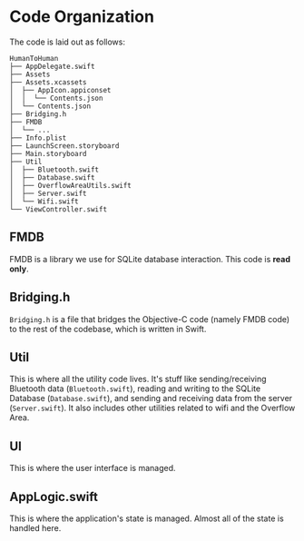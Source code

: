 # Code Organization
The code is laid out as follows:

```
HumanToHuman
├── AppDelegate.swift
├── Assets
├── Assets.xcassets
│  ├── AppIcon.appiconset
│  │  └── Contents.json
│  └── Contents.json
├── Bridging.h
├── FMDB
│  └── ...
├── Info.plist
├── LaunchScreen.storyboard
├── Main.storyboard
├── Util
│  ├── Bluetooth.swift
│  ├── Database.swift
│  ├── OverflowAreaUtils.swift
│  ├── Server.swift
│  └── Wifi.swift
└── ViewController.swift
```

## FMDB
FMDB is a library we use for SQLite database interaction. This code is **read only**.

## Bridging.h
`Bridging.h` is a file that bridges the Objective-C code (namely FMDB code) to the
rest of the codebase, which is written in Swift.

## Util
This is where all the utility code lives. It's stuff like sending/receiving Bluetooth
data (`Bluetooth.swift`), reading and writing to the SQLite Database (`Database.swift`),
and sending and receiving data from the server (`Server.swift`). It also includes
other utilities related to wifi and the Overflow Area.

## UI
This is where the user interface is managed.

## AppLogic.swift
This is where the application's state is managed. Almost all of the state is handled
here.


